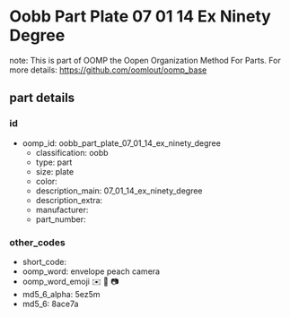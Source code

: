 # Oobb Part Plate 07 01 14 Ex Ninety Degree  

note: This is part of OOMP the Oopen Organization Method For Parts. For more details: https://github.com/oomlout/oomp_base

##  part details





### id
* oomp_id: oobb_part_plate_07_01_14_ex_ninety_degree
  * classification: oobb
  * type: part
  * size: plate
  * color: 
  * description_main: 07_01_14_ex_ninety_degree
  * description_extra: 
  * manufacturer: 
  * part_number: 

### other_codes
* short_code: 
* oomp_word: envelope peach camera
* oomp_word_emoji :envelope: :peach: :camera:
* md5_6_alpha: 5ez5m
* md5_6: 8ace7a